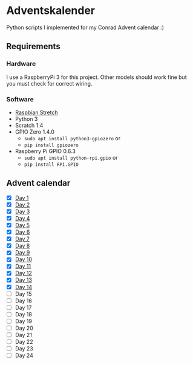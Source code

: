 # Adventskalender
Python scripts I implemented for my Conrad Advent calendar :)

## Requirements
### Hardware
I use a RaspberryPi 3 for this project.
Other models should work fine but you must check for correct wiring.

### Software
- [Raspbian Stretch](https://www.raspbian.org/)
- Python 3
- Scratch 1.4
- GPIO Zero 1.4.0
    * `sudo apt install python3-gpiozero` or
    * `pip install gpiozero`
- Raspberry Pi GPIO 0.6.3
    * `sudo apt install python-rpi.gpio` or
    * `pip install RPi.GPIO`

## Advent calendar

- [x] [Day 1](day1/)
- [x] [Day 2](day2/)
- [x] [Day 3](day3/)
- [x] [Day 4](day4/)
- [x] [Day 5](day5/)
- [x] [Day 6](day6/)
- [x] [Day 7](day7/)
- [x] [Day 8](day8/)
- [x] [Day 9](day9/)
- [x] [Day 10](day10/)
- [x] [Day 11](day11/)
- [x] [Day 12](day12/)
- [x] [Day 13](day13/)
- [x] [Day 14](day14/)
- [ ] Day 15
- [ ] Day 16
- [ ] Day 17
- [ ] Day 18
- [ ] Day 19
- [ ] Day 20
- [ ] Day 21
- [ ] Day 22
- [ ] Day 23
- [ ] Day 24
